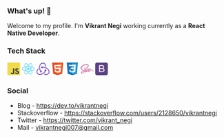 ### What's up! 👋

Welcome to my profile.
I'm **Vikrant Negi** working currently as a **React Native Developer**.

### Tech Stack

<code><img height="30" src="https://raw.githubusercontent.com/vikrantnegi/vikrantnegi/master/assets/javascript-original.svg" alt="Javascript"></code>
<code><img height="30" src="https://raw.githubusercontent.com/vikrantnegi/vikrantnegi/master/assets/react-original.svg" alt="React"></code>
<code><img height="30" src="https://raw.githubusercontent.com/vikrantnegi/vikrantnegi/master/assets/redux-original.svg" alt="Redux"></code>
<code><img height="30" src="https://raw.githubusercontent.com/vikrantnegi/vikrantnegi/master/assets/html5-original.svg" alt="HTML5"></code>
<code><img height="30" src="https://raw.githubusercontent.com/vikrantnegi/vikrantnegi/master/assets/css3-original.svg" alt="CSS3"></code>
<code><img height="30" src="https://raw.githubusercontent.com/vikrantnegi/vikrantnegi/master/assets/sass-original.svg" alt="Sass"></code>
<code><img height="30" src="https://raw.githubusercontent.com/vikrantnegi/vikrantnegi/master/assets/bootstrap-plain.svg" alt="Bootstrap"></code>

### Social

- Blog - https://dev.to/vikrantnegi
- Stackoverflow - https://stackoverflow.com/users/2128650/vikrantnegi
- Twitter - https://twitter.com/vikrant_negi
- Mail - vikrantnegi007@gmail.com
